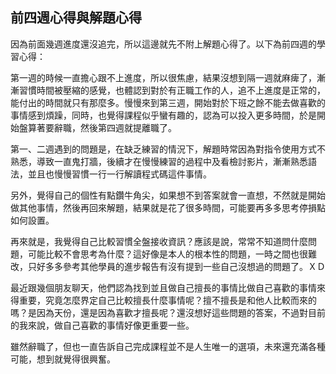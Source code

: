 ## 前四週心得與解題心得
 因為前面幾週進度還沒追完，所以這邊就先不附上解題心得了。以下為前四週的學習心得：
 
第一週的時候一直擔心跟不上進度，所以很焦慮，結果沒想到隔一週就麻痺了，漸漸習慣時間被壓縮的感覺，也體認到對於有正職工作的人，追不上進度是正常的，能付出的時間就只有那麼多。慢慢來到第三週，開始對於下班之餘不能去做喜歡的事情感到煩躁，同時，也覺得課程似乎蠻有趣的，認為可以投入更多時間，於是開始盤算著要辭職，然後第四週就提離職了。
 
第一、二週遇到的問題是，在缺乏練習的情況下，解題時常因為對指令使用方式不熟悉，導致一直鬼打牆，後續才在慢慢練習的過程中及看檢討影片，漸漸熟悉語法，並且也慢慢習慣一行一行解讀程式碼這件事情。

另外，覺得自己的個性有點鑽牛角尖，如果想不到答案就會一直想，不然就是開始做其他事情，然後再回來解題，結果就是花了很多時間，可能要再多多思考停損點如何設置。

再來就是，我覺得自己比較習慣全盤接收資訊？應該是說，常常不知道問什麼問題，可能比較不會思考為什麼？這好像是本人的根本性的問題，一時之間也很難改，只好多多參考其他學員的進步報告有沒有提到一些自己沒想過的問題了。ＸＤ

最近跟幾個朋友聊天，他們認為找到並且做自己擅長的事情比做自己喜歡的事情來得重要，究竟怎麼界定自己比較擅長什麼事情呢？擅不擅長是和他人比較而來的嗎？是因為天份，還是因為喜歡才擅長呢？還沒想好這些問題的答案，不過對目前的我來說，做自己喜歡的事情好像更重要一些。

雖然辭職了，但也一直告訴自己完成課程並不是人生唯一的選項，未來還充滿各種可能，想到就覺得很興奮。